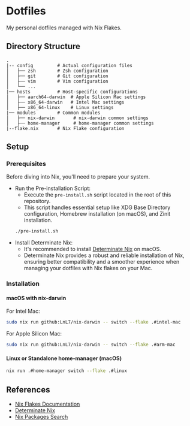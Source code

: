 # Dotfiles

My personal dotfiles managed with Nix Flakes.

## Directory Structure

```
.
|-- config         # Actual configuration files
│   ├── zsh        # Zsh configuration
│   ├── git        # Git configuration
│   ├── vim        # Vim configuration
│   └── ...
|── hosts          # Host-specific configurations
│   ├── aarch64-darwin  # Apple Silicon Mac settings
│   ├── x86_64-darwin   # Intel Mac settings
│   ├── x86_64-linux    # Linux settings
|── modules        # Common modules
│   ├── nix-darwin       # nix-darwin common settings
│   ├── home-manager     # home-manager common settings
|--flake.nix       # Nix Flake configuration
```

## Setup

### Prerequisites

Before diving into Nix, you'll need to prepare your system.

- Run the Pre-installation Script:
    - Execute the `pre-install.sh` script located in the root of this repository.
    - This script handles essential setup like XDG Base Directory configuration, Homebrew installation (on macOS), and Zinit installation.
    ```bash
    ./pre-install.sh
    ```
- Install Determinate Nix:
    - It's recommended to install [Determinate Nix](https://determinate.systems/nix/) on macOS.
    - Determinate Nix provides a robust and reliable installation of Nix, ensuring better compatibility and a smoother experience when managing your dotfiles with Nix flakes on your Mac.

### Installation

#### macOS with nix-darwin

For Intel Mac:
```bash
sudo nix run github:LnL7/nix-darwin -- switch --flake .#intel-mac
```

For Apple Silicon Mac:
```bash
sudo nix run github:LnL7/nix-darwin -- switch --flake .#arm-mac
```

#### Linux or Standalone home-manager (macOS)

```bash
nix run .#home-manager switch --flake .#linux
```

## References

- [Nix Flakes Documentation](https://nixos.wiki/wiki/Flakes)
- [Determinate Nix](https://determinate.systems/nix/)
- [Nix Packages Search](https://search.nixos.org/packages)
